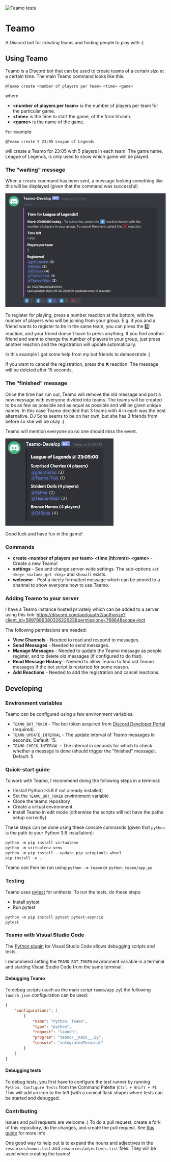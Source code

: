 ![Teamo tests](https://github.com/hassanbot/teamo/workflows/Teamo%20tests/badge.svg?branch=main)

# Teamo
A Discord bot for creating teams and finding people to play with :)

## Using Teamo
Teamo is a Discord bot that can be used to create teams of a certain size at a certain time. The main Teamo command looks like this:

```
@Teamo create <number of players per team> <time> <game>
```
where
- **\<number of players per team\>** is the number of players per team for the particular game.
- **\<time\>** is the time to start the game, of the form hh:mm.
- **\<game\>** is the name of the game.

For example:
```
@Teamo create 5 23:05 League of Legends
```

will create a Teamo for 23:05 with 5 players in each team. The game name, League of Legends, is only used to show which game will be played.

### The "waiting" message
When a `create` command has been sent, a message looking something like this will be displayed (given that the command was successful)

![Waiting message](docs/readme/waiting.PNG)

To register for playing, press a number reaction at the bottom, with the number of players who will be joining from your group. E.g. if you and a friend wants to register to be in the same team, you can press the 2️⃣ reaction, and your friend doesn't have to press anything. If you find another friend and want to change the number of players in your group, just press another reaction and the registration will update automatically.

In this example I got some help from my bot friends to demonstrate :)

If you want to cancel the registration, press the ❌ reaction. The message will be deleted after 15 seconds.


### The "finished" message
Once the time has run out, Teamo will remove the old message and post a new message with everyone divided into teams. The teams will be created to be as few as possible and as equal as possible and will be given unique names. In this case Teamo decided that 3 teams with 4 in each was the best alternative. DJ Sona seems to be on her own, but she has 3 friends from before so she will be okay :)

Teamo will mention everyone so no one should miss the event.

![Finished message](docs/readme/finished.PNG)

Good luck and have fun in the game!

### Commands

- **create \<number of players per team\> \<time (hh:mm)\> \<game\>** - Create a new Teamo!
- **settings** - See and change server-wide settings. The sub-options `set <key> <value>`, `get <key>` and `showall` exists.
- **welcome** - Post a nicely formatted message which can be pinned to a channel to show everyone how to use Teamo.
<!-- - **Edit game** - `@Teamo edit game <game>`
- **Edit max players** - `@Teamo edit maxPlayers|players <maxPlayersPerTeam>`
- **Edit date or time** - `@Teamo edit date|time <date/time>`
- **Cancel** - `@Teamo delete|remove|cancel <id>` -->

### Adding Teamo to your server

I have a Teamo instance hosted privately which can be added to a server using this link: https://discord.com/api/oauth2/authorize?client_id=589788908032622623&permissions=76864&scope=bot

The following permissions are needed:

- **View Channels** - Needed to read and respond to messages.
- **Send Messages** - Needed to send messages.
- **Manage Messages** - Needed to update the Teamo message as people register, and to delete old messages (if configured to do that).
- **Read Message History** - Needed to allow Teamo to find old Teamo messages if the bot script is restarted for some reason.
- **Add Reactions** - Needed to add the registration and cancel reactions.

## Developing
### Environment variables
Teamo can be configured using a few environment variables:

- `TEAMO_BOT_TOKEN` - The bot token acquired from [Discord Developer Portal](https://discord.com/developers/applications) (required).
- `TEAMO_UPDATE_INTERVAL` - The update interval of Teamo messages in seconds. Default: 15.
- `TEAMO_CHECK_INTERVAL` - The interval in seconds for which to check whether a message is done (should trigger the "finished" message). Default: 5

### Quick-start guide
To work with Teamo, I recommend doing the following steps in a terminal:

- (Install Python >3.8 if not already installed)
- Set the `TEAMO_BOT_TOKEN` environment variable.
- Clone the teamo repository
- Create a virtual environment
- Install Teamo in edit mode (otherwise the scripts will not have the paths setup correctly)

These steps can be done using these console commands (given that `python` is the path to your Python 3.8 installation):
```
python -m pip install virtualenv
python -m virtualenv venv
python -m pip install --update pip setuptools wheel
pip install -e .
```

Teamo can then be run using `python -m teamo` or `python teamo/app.py`

### Testing
Teamo uses [pytest](https://docs.pytest.org/en/stable/) for unittests. To run the tests, do these steps:

- Install pytest
- Run pytest

```
python -m pip install pytest pytest-asyncio
pytest
```

### Teamo with Visual Studio Code
The [Python plugin](https://marketplace.visualstudio.com/items?itemName=ms-python.python) for Visual Studio Code allows debugging scripts and tests.

I recommend setting the `TEAMO_BOT_TOKEN` environment variable in a terminal and starting Visual Studio Code from the same terminal.

#### Debugging Teamo
To debug scripts (such as the main script `teamo/app.py`) the following `launch.json` configuration can be used:

```json
{
    "configurations": [
        {
            "name": "Python: Teamo",
            "type": "python",
            "request": "launch",
            "program": "teamo/__main__.py",
            "console": "integratedTerminal"
        }
    ]
}
```

#### Debugging tests
To debug tests, you first have to configure the test runner by running `Python: Configure Tests` from the Command Palette (`Ctrl + Shift + P`). This will add an icon to the left (with a conical flask shape) where tests can be started and debugged.


### Contributing

Issues and pull requests are welcome :) To do a pull request, create a fork of this repository, do the changes, and create the pull request. See [this guide](https://docs.github.com/en/github/collaborating-with-issues-and-pull-requests/creating-a-pull-request-from-a-fork) for more info.

One good way to help out is to expand the nouns and adjectives in the `resources/nouns.list` and `resources/adjectives.list` files. They will be used when creating the teams!